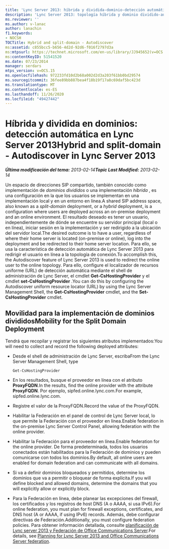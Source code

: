 ```yaml
---
title: 'Lync Server 2013: híbrida y dividida-dominio-detección automática'
description: 'Lync Server 2013: topología híbrida y dominio dividido-autodetección.'
ms.reviewer: ''
ms.author: v-lanac
author: lanachin
f1.keywords:
- NOCSH
TOCTitle: Hybrid and split-domain - Autodiscover
ms:assetid: c855bcc5-b656-4d2d-92d6-f016f2797d3a
ms:mtpsurl: https://technet.microsoft.com/en-us/library/JJ945652(v=OCS.15)
ms:contentKeyID: 51541520
ms.date: 07/23/2014
manager: serdars
mtps_version: v=OCS.15
ms.openlocfilehash: 972233fd10d2b68a002d2d3a203f61bb0bd29574
ms.sourcegitcommit: 36fee89bb887bea4f18b19f17a8c69daf5bc423d
ms.translationtype: MT
ms.contentlocale: es-ES
ms.lasthandoff: 11/26/2020
ms.locfileid: "49427442"
---
```

# <a name="hybrid-and-split-domain---autodiscover-in-lync-server-2013"></a><span data-ttu-id="cd6cc-103">Híbrida y dividida en dominios: detección automática en Lync Server 2013</span><span class="sxs-lookup"><span data-stu-id="cd6cc-103">Hybrid and split-domain - Autodiscover in Lync Server 2013</span></span>

<div data-xmlns="http://www.w3.org/1999/xhtml">

<div class="topic" data-xmlns="http://www.w3.org/1999/xhtml" data-msxsl="urn:schemas-microsoft-com:xslt" data-cs="https://msdn.microsoft.com/">

<div data-asp="https://msdn2.microsoft.com/asp">



</div>

<div id="mainSection">

<div id="mainBody"><span data-ttu-id="cd6cc-104">

<span> </span></span><span class="sxs-lookup"><span data-stu-id="cd6cc-104">

<span> </span></span></span>

<span data-ttu-id="cd6cc-105">_**Última modificación del tema:** 2013-02-14_</span><span class="sxs-lookup"><span data-stu-id="cd6cc-105">_**Topic Last Modified:** 2013-02-14_</span></span>

<span data-ttu-id="cd6cc-106">Un espacio de direcciones SIP compartido, también conocido como implementación de *dominios divididos* o una implementación *híbrida* , es una configuración en la que los usuarios se implementan en una implementación local y en un entorno en línea.</span><span class="sxs-lookup"><span data-stu-id="cd6cc-106">A shared SIP address space, also known as a *split-domain* deployment, or a *hybrid* deployment, is a configuration where users are deployed across an on-premise deployment and an online environment.</span></span> <span data-ttu-id="cd6cc-107">El resultado deseado es tener un usuario, independientemente de dónde se encuentre su servidor principal (local o en línea), iniciar sesión en la implementación y ser redirigido a la ubicación del servidor local.</span><span class="sxs-lookup"><span data-stu-id="cd6cc-107">The desired outcome is to have a user, regardless of where their home server is located (on-premise or online), log into the deployment and be redirected to their home server location.</span></span> <span data-ttu-id="cd6cc-108">Para ello, se usa la característica de detección automática de Lync Server 2013 para redirigir el usuario en línea a la topología de conexión.</span><span class="sxs-lookup"><span data-stu-id="cd6cc-108">To accomplish this, the Autodiscover feature of Lync Server 2013 is used to redirect the online user to the online topology.</span></span> <span data-ttu-id="cd6cc-109">Para ello, configure el localizador de recursos uniforme (URL) de detección automática mediante el shell de administración de Lync Server, el cmdlet **Get-CsHostingProvider** y el cmdlet **set-CsHostingProvider** .</span><span class="sxs-lookup"><span data-stu-id="cd6cc-109">You can do this by configuring the Autodiscover uniform resource locator (URL) by using the Lync Server Management Shell, the **Get-CsHostingProvider** cmdlet, and the **Set-CsHostingProvider** cmdlet.</span></span>

<div>

## <a name="mobility-for-the-split-domain-deployment"></a><span data-ttu-id="cd6cc-110">Movilidad para la implementación de dominios divididos</span><span class="sxs-lookup"><span data-stu-id="cd6cc-110">Mobility for the Split Domain Deployment</span></span>

<span data-ttu-id="cd6cc-111">Tendrá que recopilar y registrar los siguientes atributos implementados:</span><span class="sxs-lookup"><span data-stu-id="cd6cc-111">You will need to collect and record the following deployed attributes:</span></span>

  - <span data-ttu-id="cd6cc-112">Desde el shell de administración de Lync Server, escriba</span><span class="sxs-lookup"><span data-stu-id="cd6cc-112">From the Lync Server Management Shell, type</span></span>
    
        Get-CsHostingProvider

  - <span data-ttu-id="cd6cc-113">En los resultados, busque el proveedor en línea con el atributo **ProxyFQDN**.</span><span class="sxs-lookup"><span data-stu-id="cd6cc-113">In the results, find the online provider with the attribute **ProxyFQDN**.</span></span> <span data-ttu-id="cd6cc-114">Por ejemplo, sipfed.online.lync.com.</span><span class="sxs-lookup"><span data-stu-id="cd6cc-114">For example, sipfed.online.lync.com.</span></span>

  - <span data-ttu-id="cd6cc-115">Registre el valor de la ProxyFQDN.</span><span class="sxs-lookup"><span data-stu-id="cd6cc-115">Record the value of the ProxyFQDN.</span></span>

  - <span data-ttu-id="cd6cc-116">Habilitar la Federación en el panel de control de Lync Server local, lo que permite la Federación con el proveedor en línea.</span><span class="sxs-lookup"><span data-stu-id="cd6cc-116">Enable federation in the on-premise Lync Server Control Panel, allowing federation with the online provider.</span></span>

  - <span data-ttu-id="cd6cc-117">Habilitar la Federación para el proveedor en línea.</span><span class="sxs-lookup"><span data-stu-id="cd6cc-117">Enable federation for the online provider.</span></span> <span data-ttu-id="cd6cc-118">De forma predeterminada, todos los usuarios conectados están habilitados para la Federación de dominios y pueden comunicarse con todos los dominios.</span><span class="sxs-lookup"><span data-stu-id="cd6cc-118">By default, all online users are enabled for domain federation and can communicate with all domains.</span></span>

  - <span data-ttu-id="cd6cc-119">Si va a definir dominios bloqueados y permitidos, determine los dominios que va a permitir o bloquear de forma explícita.</span><span class="sxs-lookup"><span data-stu-id="cd6cc-119">If you will define blocked and allowed domains, determine the domains that you will explicitly allow or explicitly block.</span></span>

  - <span data-ttu-id="cd6cc-120">Para la Federación en línea, debe planear las excepciones del firewall, los certificados y los registros de host DNS (A o AAAA, si usa IPv6).</span><span class="sxs-lookup"><span data-stu-id="cd6cc-120">For online federation, you must plan for firewall exceptions, certificates, and DNS host (A or AAAA, if using IPv6) records.</span></span> <span data-ttu-id="cd6cc-121">Además, debe configurar directivas de Federación.</span><span class="sxs-lookup"><span data-stu-id="cd6cc-121">Additionally, you must configure federation policies.</span></span> <span data-ttu-id="cd6cc-122">Para obtener información detallada, consulte [planificación de Lync server 2013 y Federación de Office Communications Server](lync-server-2013-planning-for-lync-server-and-office-communications-server-federation.md).</span><span class="sxs-lookup"><span data-stu-id="cd6cc-122">For details, see [Planning for Lync Server 2013 and Office Communications Server federation](lync-server-2013-planning-for-lync-server-and-office-communications-server-federation.md).</span></span>

<span data-ttu-id="cd6cc-123"></div>

</div>

<span> </span>

</div>

</div>

</span><span class="sxs-lookup"><span data-stu-id="cd6cc-123"></div>

</div>

<span> </span>

</div>

</div>

</span></span></div>

